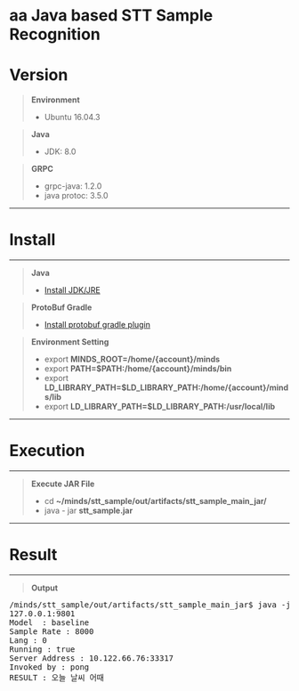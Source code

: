 aa
Java based STT Sample Recognition
=================================

# **Version**

> **Environment**
> - Ubuntu 16.04.3

> **Java**
> - JDK: 8.0
	
> **GRPC**
> - grpc-java: 1.2.0
> - java protoc: 3.5.0
	




_________________
# **Install** 
-------------------------
> **Java**
> - [Install JDK/JRE](https://www.digitalocean.com/community/tutorials/how-to-install-java-on-ubuntu-with-apt-get)

> **ProtoBuf Gradle**
> - [Install protobuf gradle plugin](https://github.com/google/protobuf-gradle-plugin)

> **Environment Setting**
> - export **MINDS_ROOT=/home/{account}/minds**
> - export **PATH=$PATH:/home/{account}/minds/bin**
> - export **LD_LIBRARY_PATH=$LD_LIBRARY_PATH:/home/{account}/minds/lib**
> - export **LD_LIBRARY_PATH=$LD_LIBRARY_PATH:/usr/local/lib**


-----------------------------------------------

# **Execution**
----------------------
> **Execute JAR File**
> - cd **~/minds/stt_sample/out/artifacts/stt_sample_main_jar/**
> - java - jar **stt_sample.jar**


____________________________________

# **Result**
-------------------------------
> **Output**
<pre>
/minds/stt_sample/out/artifacts/stt_sample_main_jar$ java -jar stt_sample.jar 
127.0.0.1:9801
Model  : baseline
Sample Rate : 8000
Lang : 0
Running : true
Server Address : 10.122.66.76:33317
Invoked by : pong
RESULT : 오늘 날씨 어때
</pre>





